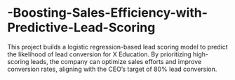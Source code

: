 # -Boosting-Sales-Efficiency-with-Predictive-Lead-Scoring
This project builds a logistic regression-based lead scoring model to predict the likelihood of lead conversion for X Education. By prioritizing high-scoring leads, the company can optimize sales efforts and improve conversion rates, aligning with the CEO’s target of 80% lead conversion.
